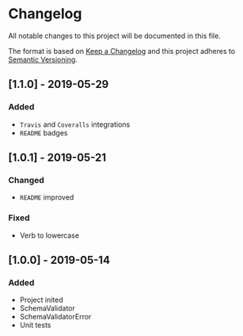 # Changelog
All notable changes to this project will be documented in this file.

The format is based on [Keep a Changelog](http://keepachangelog.com/en/1.0.0/)
and this project adheres to [Semantic Versioning](http://semver.org/spec/v2.0.0.html).

## [1.1.0] - 2019-05-29
### Added
- `Travis` and `Coveralls` integrations
- `README` badges

## [1.0.1] - 2019-05-21
### Changed
- `README` improved

### Fixed
- Verb to lowercase

## [1.0.0] - 2019-05-14
### Added
- Project inited
- SchemaValidator
- SchemaValidatorError
- Unit tests